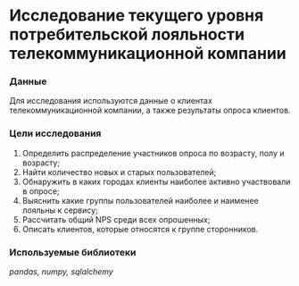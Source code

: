 # Исследование текущего уровня потребительской лояльности телекоммуникационной компании

### Данные

Для исследования используются данные о клиентах телекоммуникационной компании, а также результаты опроса клиентов.

### Цели исследования

1. Определить распределение участников опроса по возрасту, полу и возрасту;
2. Найти количество новых и старых пользователей;
3. Обнаружить в каких городах клиенты наиболее активно участвовали в опросе;
4. Выяснить какие группы пользователей наиболее и наименее лояльны к сервису;
5. Рассчитать общий NPS среди всех опрошенных;
6. Описать клиентов, которые относятся к группе сторонников.

### Используемые библиотеки

*pandas, numpy, sqlalchemy*
